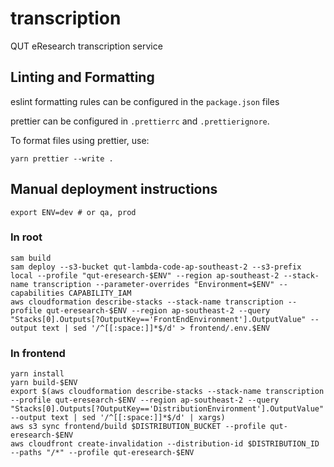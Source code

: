 # transcription

QUT eResearch transcription service

## Linting and Formatting

eslint formatting rules can be configured in the `package.json` files

prettier can be configured in `.prettierrc` and `.prettierignore`.

To format files using prettier, use:

```
yarn prettier --write .
```

## Manual deployment instructions

```
export ENV=dev # or qa, prod
```

### In root

```
sam build
sam deploy --s3-bucket qut-lambda-code-ap-southeast-2 --s3-prefix local --profile "qut-eresearch-$ENV" --region ap-southeast-2 --stack-name transcription --parameter-overrides "Environment=$ENV" --capabilities CAPABILITY_IAM
aws cloudformation describe-stacks --stack-name transcription --profile qut-eresearch-$ENV --region ap-southeast-2 --query "Stacks[0].Outputs[?OutputKey=='FrontEndEnvironment'].OutputValue" --output text | sed '/^[[:space:]]*$/d' > frontend/.env.$ENV
```

### In frontend

```
yarn install
yarn build-$ENV
export $(aws cloudformation describe-stacks --stack-name transcription --profile qut-eresearch-$ENV --region ap-southeast-2 --query "Stacks[0].Outputs[?OutputKey=='DistributionEnvironment'].OutputValue" --output text | sed '/^[[:space:]]*$/d' | xargs)
aws s3 sync frontend/build $DISTRIBUTION_BUCKET --profile qut-eresearch-$ENV
aws cloudfront create-invalidation --distribution-id $DISTRIBUTION_ID --paths "/*" --profile qut-eresearch-$ENV
```